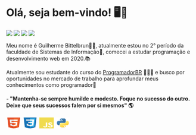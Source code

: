 # Olá, seja bem-vindo! 🖥️👋
<a href="https://linkedin.com/in/#"><img src="https://img.shields.io/badge/linkedin-0077B5.svg?style=for-the-badge&logo=linkedin&logoColor=white"></a> <a href="https://www.instagram.com/guilherme_bittelbrunn/?hl=pt-br"><img src="https://img.shields.io/badge/instagram-E4405F.svg?style=for-the-badge&logo=instagram&logoColor=white"></a> <a href="https://www.facebook.com/guilherme.bittelbrunn"><img src="https://img.shields.io/badge/linkedin-0077B5.svg?style=for-the-badge&logo=facebook&logoColor=white"></a> <a href="mailto:guilherme.bitte@unifebe.edu.br"><img src="https://img.shields.io/badge/e‑mail-F13536.svg?style=for-the-badge&logo=GMail&logoColor=white"></a> 



Meu nome é Guilherme Bittelbrun🙋‍♂️, atualmente estou no 2° período da faculdade de Sistemas de Informação🏫, comecei a estudar programação e desenvolvimento web em 2020.📚

Atualmente sou estudante do curso do [ProgramadorBR](https://programadorbr.com) 👨🏻‍🎓 e busco por oportunidades no mercado de trabalho para aprofundar meus conhecimentos como programador💼

#### - "Mantenha-se sempre humilde e modesto. Foque no sucesso do outro. Deixe que seus sucessos falem por si mesmos" 🌎


  <img align="center" alt="Rafa-HTML" height="30" width="40" display = "inline-block" src="https://raw.githubusercontent.com/devicons/devicon/master/icons/html5/html5-original.svg"> <img align="center" alt="Rafa-CSS" height="30" width="40" display = "inline-block" src="https://raw.githubusercontent.com/devicons/devicon/master/icons/css3/css3-original.svg"> <img align="center" alt="Rafa-Js" height="30" width="40" display = "inline-block" src="https://raw.githubusercontent.com/devicons/devicon/master/icons/javascript/javascript-plain.svg">  <img align="center" alt="Rafa-Python" height="30" width="40"  display = "inline-block" src="https://raw.githubusercontent.com/devicons/devicon/master/icons/python/python-original.svg">
